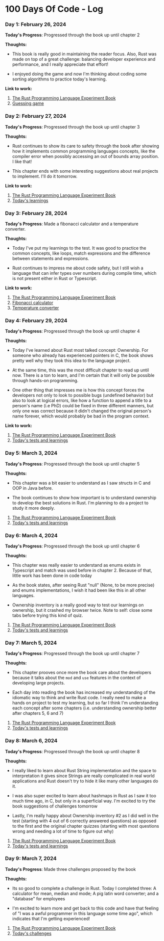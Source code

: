 # 100 Days Of Code - Log

### Day 1: February 26, 2024

**Today's Progress**: Progressed through the book up until chapter 2

**Thoughts:**

- This book is really good in maintaining the reader focus. Also, Rust was made on top of a great challenge: balancing developer experience and performance, and I really appreciate that effort!

- I enjoyed doing the game and now I'm thinking about coding some sorting algorithms to practice today's learning.

**Link to work:**

1. [The Rust Programming Language Experiment Book](https://rust-book.cs.brown.edu/)
2. [Guessing game](/day1/guessing_game/)

### Day 2: February 27, 2024

**Today's Progress**: Progressed through the book up until chapter 3

**Thoughts:**

- Rust continues to show its care to safety through the book after showing how it implements common programming languages concepts, like the compiler error when possibly accessing an out of bounds array position. I like that!

- This chapter ends with some interesting suggestions about real projects to implement. I'll do it tomorrow.

**Link to work:**

1. [The Rust Programming Language Experiment Book](https://rust-book.cs.brown.edu/)
2. [Today's learnings](/day2/)

### Day 3: February 28, 2024

**Today's Progress**: Made a fibonacci calculator and a temperature converter.

**Thoughts:**

- Today I've put my learnings to the test. It was good to practice the common concepts, like loops, match expressions and the difference between statements and expressions.

- Rust continues to impress me about code safety, but I still wish a language that can infer types over numbers during compile time, which is not present either in Rust or Typescript.

**Link to work:**

1. [The Rust Programming Language Experiment Book](https://rust-book.cs.brown.edu/)
2. [Fibonacci calculator](/day3/fibonacci/)
3. [Temperature converter](/day3/temperature_converter/)

### Day 4: February 29, 2024

**Today's Progress**: Progressed through the book up until chapter 4

**Thoughts:**

- Today I've learned about Rust most talked concept: Ownership. For someone who already has experienced pointers in C, the book shows pretty well why they took this idea to the language project.

- At the same time, this was the most difficult chapter to read up until now. There is a ton to learn, and I'm certain that it will only be possible through hands-on programming.

- One other thing that impresses me is how this concept forces the developers not only to look to possible bugs (undefined behavior) but also to look at logical errors, like how a function to append a title to a person's name (i.e PhD) could be fixed in three different manners, but only one was correct because it didn't changed the original person's name forever, which would probably be bad in the program context.

**Link to work:**

1. [The Rust Programming Language Experiment Book](https://rust-book.cs.brown.edu/)
2. [Today's tests and learnings](/day4/ownership/)

### Day 5: March 3, 2024

**Today's Progress**: Progressed through the book up until chapter 5

**Thoughts:**

- This chapter was a bit easier to understand as I saw structs in C and OOP in Java before.

- The book continues to show how important is to understand ownership to develop the best solutions in Rust. I'm planning to do a project to study it more deeply.

1. [The Rust Programming Language Experiment Book](https://rust-book.cs.brown.edu/)
2. [Today's tests and learnings](/day5/rectangles/)

### Day 6: March 4, 2024

**Today's Progress**: Progressed through the book up until chapter 6

**Thoughts:**

- This chapter was really easier to understand as enums exists in Typescript and match was used before in chapter 2. Because of that, little work has been done in code today

- As the book states, after seeing Rust "null" (None, to be more precise) and enums implementations, I wish it had been like this in all other languages.

- Ownership inventory is a really good way to test our learnings on ownership, but it crashed my browser twice. Note to self: close some tabs before trying this kind of quiz.

1. [The Rust Programming Language Experiment Book](https://rust-book.cs.brown.edu/)
2. [Today's tests and learnings](/day6/enums/)

### Day 7: March 5, 2024

**Today's Progress**: Progressed through the book up until chapter 7

**Thoughts:**

- This chapter prooves once more the book care about the developers because it talks about the `mod` and `use` features in the context of developing large projects.

- Each day into reading the book has increased my understanding of the idiomatic way to think and write Rust code. I really need to make a hands on project to test my learning, but so far I think I'm understanding each concept after some chapters (i.e. understanding ownership better after chapters 5, 6 and 7)

1. [The Rust Programming Language Experiment Book](https://rust-book.cs.brown.edu/)
2. [Today's tests and learnings](/day7/restaurant/)

### Day 8: March 6, 2024

**Today's Progress**: Progressed through the book up until chapter 8

**Thoughts:**

- I really liked to learn about Rust String implementation and the space to interpretation it gives since Strings are really complicated in real world applications and Rust doesn't try to hide it like many other languages do it.

- I was also super excited to learn about hashmaps in Rust as I saw it too much time ago, in C, but only in a superficial way. I'm excited to try the book suggestions of challenges tomorrow

- Lastly, I'm really happy about Ownership inventory #2 as I did well in the test (starting with 4 out of 6 correctly answered questions) as opposed to the first and the original chapter quizzes (starting with most questions wrong and needing a lot of time to figure out why)

1. [The Rust Programming Language Experiment Book](https://rust-book.cs.brown.edu/)
2. [Today's tests and learnings](/day8/collections/)

### Day 9: March 7, 2024

**Today's Progress**: Made three challenges proposed by the book

**Thoughts:**

- Its so good to complete a challenge in Rust. Today I completed three: A calculator for mean, median and mode; A pig latin word converter; and a "database" for employees

- I'm excited to learn more and get back to this code and have that feeling of "I was a awful programmer in this language some time ago", which indicates that I'm getting experienced!

1. [The Rust Programming Language Experiment Book](https://rust-book.cs.brown.edu/)
2. [Today's challenges](/day9/)
